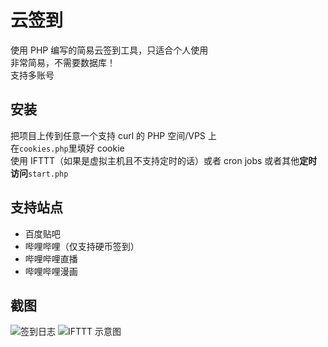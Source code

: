 # 云签到
使用 PHP 编写的简易云签到工具，只适合个人使用  
非常简易，不需要数据库！  
支持多账号  

## 安装
把项目上传到任意一个支持 curl 的 PHP 空间/VPS 上  
在`cookies.php`里填好 cookie  
使用 IFTTT（如果是虚拟主机且不支持定时的话）或者 cron jobs 或者其他**定时访问**`start.php`  

## 支持站点
* 百度贴吧
* 哔哩哔哩（仅支持硬币签到）
* 哔哩哔哩直播
* 哔哩哔哩漫画

## 截图
![签到日志](https://github.com/XcantloadX/TieBaCloudSign/blob/master/log.png?raw=true)
![IFTTT 示意图](https://github.com/XcantloadX/TieBaCloudSign/blob/master/ifttt.png?raw=true)
